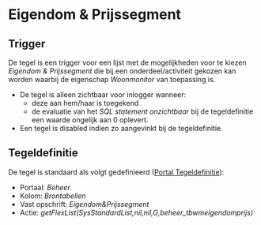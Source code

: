 # Eigendom & Prijssegment

## Trigger

De tegel is een trigger voor een lijst met de mogelijkheden voor te kiezen *Eigendom & Prijssegment* die bij een onderdeel/activiteit gekozen kan worden waarbij de eigenschap *Woonmonitor* van toepassing is.

* De tegel is alleen zichtbaar voor inlogger wanneer:
  * deze aan hem/haar is toegekend
  * de evaluatie van het *SQL statement onzichtbaar* bij de tegeldefinitie een waarde ongelijk aan 0 oplevert.
* Een tegel is disabled indien zo aangevinkt bij de tegeldefinitie.

## Tegeldefinitie

De tegel is standaard als volgt gedefinieerd ([Portal Tegeldefinitie](../../../../instellen_inrichten/portaldefinitie/portal_tegel.md)):

* Portaal: *Beheer*
* Kolom: *Brontabellen*
* Vast opschrift: *Eigendom&Prijssegment*
* Actie: *getFlexList(SysStandardList,nil,nil,G,beheer_tbwmeigendomprijs)*
